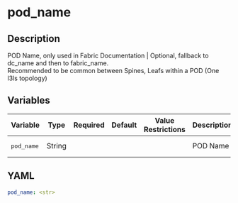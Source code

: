 # pod_name

## Description

POD Name, only used in Fabric Documentation | Optional, fallback to dc_name and then to fabric_name.<br>Recommended to be common between Spines, Leafs within a POD (One l3ls topology)<br>

## Variables

| Variable | Type | Required | Default | Value Restrictions | Description |
| -------- | ---- | -------- | ------- | ------------------ | ----------- |
| <pre>pod_name | String |  |  |  | POD Name |

## YAML

```yaml
pod_name: <str>
```